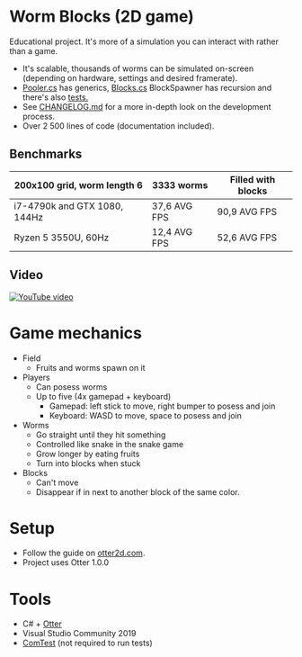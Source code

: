 # Worm Blocks (2D game)
Educational project. It's more of a simulation you can interact with rather than a game.
- It's scalable, thousands of worms can be simulated on-screen (depending on hardware, settings and desired framerate).
- [Pooler.cs](WormGame/Pooling/Pooler.cs) has generics, [Blocks.cs](WormGame/Entities/Blocks.cs) BlockSpawner has recursion and there's also [tests.](WormGameTest/)
- See [CHANGELOG.md](CHANGELOG.md) for a more in-depth look on the development process.
- Over 2 500 lines of code (documentation included).
## Benchmarks
| 200x100 grid, worm length 6  | 3333 worms   | Filled with blocks |
|------------------------------|--------------|--------------------|
| i7-4790k and GTX 1080, 144Hz | 37,6 AVG FPS | 90,9 AVG FPS       |
| Ryzen 5 3550U, 60Hz          | 12,4 AVG FPS | 52,6 AVG FPS       |
## Video
[![YouTube video](https://img.youtube.com/vi/QqxTP1VZjGs/0.jpg)](https://www.youtube.com/watch?v=QqxTP1VZjGs "Worm Blocks v0.5")

# Game mechanics
- Field
    - Fruits and worms spawn on it
- Players
    - Can posess worms
    - Up to five (4x gamepad + keyboard)
        - Gamepad: left stick to move, right bumper to posess and join
        - Keyboard: WASD to move, space to posess and join
- Worms
    - Go straight until they hit something
    - Controlled like snake in the snake game
    - Grow longer by eating fruits
    - Turn into blocks when stuck
- Blocks
    - Can't move
    - Disappear if in next to another block of the same color.
   
# Setup
- Follow the guide on [otter2d.com](http://otter2d.com/example.php?p=3).
- Project uses Otter 1.0.0

# Tools
- C# + [Otter](http://otter2d.com/)
- Visual Studio Community 2019
- [ComTest](https://trac.cc.jyu.fi/projects/comtest/wiki/ComTestInEnglish) (not required to run tests)
